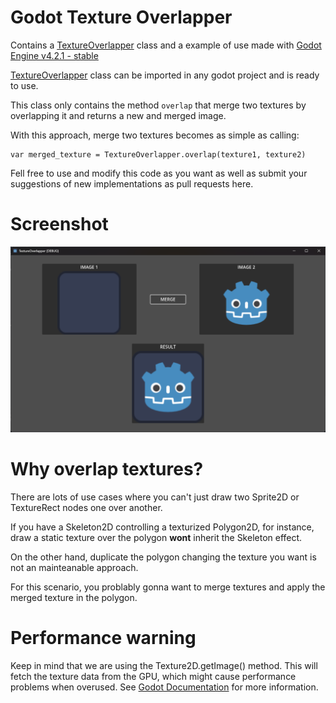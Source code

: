 # Godot Texture Overlapper
Contains a [TextureOverlapper](./texture_overlapper.gd) class and a example of use made with [Godot Engine v4.2.1 - stable](https://godotengine.org/download/archive/4.2.1-stable/)

[TextureOverlapper](./texture_overlapper.gd) class can be imported in any godot project and is ready to use.

This class only contains the method `overlap` that merge two textures by overlapping it and returns a new and merged image.

With this approach, merge two textures becomes as simple as calling:
```
var merged_texture = TextureOverlapper.overlap(texture1, texture2)
```

Fell free to use and modify this code as you want as well as submit your suggestions of new implementations as pull requests here.

# Screenshot
![Screenshot](./screenshot.png)

# Why overlap textures?
There are lots of use cases where you can't just draw two Sprite2D or TextureRect nodes one over another.

If you have a Skeleton2D controlling a texturized Polygon2D, for instance, draw a static texture over the polygon **wont** inherit the Skeleton effect.

On the other hand, duplicate the polygon changing the texture you want is not an mainteanable approach.

For this scenario, you problably gonna want to merge textures and apply the merged texture in the polygon.

# Performance warning
Keep in mind that we are using the Texture2D.getImage() method. This will fetch the texture data from the GPU, which might cause performance problems when overused. See [Godot Documentation](https://docs.godotengine.org/en/stable/classes/class_texture2d.html#class-texture2d-method-get-image) for more information.